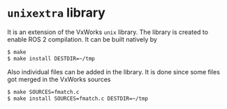 # `unixextra` library

It is an extension of the VxWorks `unix` library. The library is created to enable ROS 2 compilation.
It can be built natively by

```bash
$ make
$ make install DESTDIR=~/tmp
```

Also individual files can be added in the library. It is done since some files got merged in the VxWorks sources

```bash
$ make SOURCES=fmatch.c
$ make install SOURCES=fmatch.c DESTDIR=~/tmp
```
